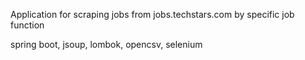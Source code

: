 Application for scraping jobs from jobs.techstars.com by specific job function

spring boot, jsoup, lombok, opencsv, selenium
